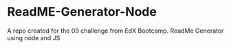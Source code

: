# ReadME-Generator-Node
A repo created for the 09 challenge from EdX Bootcamp. ReadMe Generator using node and JS
